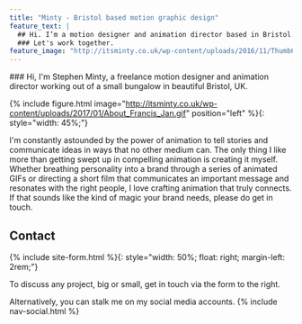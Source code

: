 ```yaml
---
title: "Minty - Bristol based motion graphic design"
feature_text: |
  ## Hi. I’m a motion designer and animation director based in Bristol.
  ### Let's work together.
feature_image: "http://itsminty.co.uk/wp-content/uploads/2016/11/Thumb6.jpg"
---
```


<div id="profile"></div>
### Hi, I'm Stephen Minty, a freelance motion designer and animation director working out of a small bungalow in beautiful Bristol, UK.

{% include figure.html image="http://itsminty.co.uk/wp-content/uploads/2017/01/About_Francis_Jan.gif" position="left" %}{: style="width: 45%;"}

I'm constantly astounded by the power of animation to tell stories and communicate ideas in ways that no other medium can. The only thing I like more than getting swept up in compelling animation is creating it myself. Whether breathing personality into a brand through a series of animated GIFs or directing a short film that communicates an important message and resonates with the right people, I love crafting animation that truly connects. If that sounds like the kind of magic your brand needs, please do get in touch.

## Contact

{% include site-form.html %}{: style="width: 50%; float: right; margin-left: 2rem;"}

To discuss any project, big or small, get in touch via the form to the right.

Alternatively, you can stalk me on my social media accounts.
{% include nav-social.html %}
